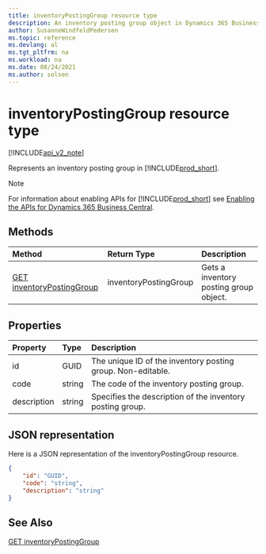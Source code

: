 ```yaml
---
title: inventoryPostingGroup resource type
description: An inventory posting group object in Dynamics 365 Business Central.
author: SusanneWindfeldPedersen
ms.topic: reference
ms.devlang: al
ms.tgt_pltfrm: na
ms.workload: na
ms.date: 08/24/2021
ms.author: solsen
---
```


# inventoryPostingGroup resource type

[!INCLUDE[api_v2_note](../../../includes/api_v2_note.md)]

<!-- START>DO_NOT_EDIT -->
<!-- IMPORTANT:Do not edit any of the content between here and the END>DO_NOT_EDIT. -->
Represents an inventory posting group in [!INCLUDE[prod_short](../../../includes/prod_short.md)].

> [!NOTE]
> For information about enabling APIs for [!INCLUDE[prod_short](../../../includes/prod_short.md)] see [Enabling the APIs for Dynamics 365 Business Central](../enabling-apis-for-dynamics-nav.md).

## Methods

| Method | Return Type|Description |
|:--------------------|:-----------|:-------------------------|
|[GET inventoryPostingGroup](../api/dynamics_inventorypostinggroup_get.md)|inventoryPostingGroup|Gets a inventory posting group object.|



## Properties

| Property           | Type   |Description     |
|:-------------------|:-------|:---------------|
|id|GUID|The unique ID of the inventory posting group. Non-editable.|
|code|string|The code of the inventory posting group.|
|description|string|Specifies the description of the inventory posting group.|

## JSON representation

Here is a JSON representation of the inventoryPostingGroup resource.


```json
{
    "id": "GUID",
    "code": "string",
    "description": "string"
}
```
<!-- IMPORTANT: END>DO_NOT_EDIT -->

## See Also
[GET inventoryPostingGroup](../api/dynamics_inventorypostinggroup_get.md)
